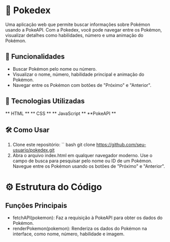 # 📖 Pokedex
Uma aplicação web que permite buscar informações sobre Pokémon usando a PokeAPI. Com a Pokedex, você pode navegar entre os Pokémon, visualizar detalhes como habilidades, número e uma animação do Pokémon.

## 🌟 Funcionalidades
- Buscar Pokémon pelo nome ou número.
- Visualizar o nome, número, habilidade principal e animação do Pokémon.
- Navegar entre os Pokémon com botões de "Próximo" e "Anterior".
## 🚀 Tecnologias Utilizadas
** HTML **
** CSS **
** JavaScript **
**PokeAPI **
## 🛠️ Como Usar
1. Clone este repositório:
`` bash
git clone https://github.com/seu-usuario/pokedex.git
2. Abra o arquivo index.html em qualquer navegador moderno.
Use o campo de busca para pesquisar pelo nome ou ID de um Pokémon.
Navegue entre os Pokémon usando os botões de "Próximo" e "Anterior".
# ⚙️ Estrutura do Código
## Funções Principais
- fetchAPI(pokemon): Faz a requisição à PokeAPI para obter os dados do Pokémon.
- renderPokemon(pokemon): Renderiza os dados do Pokémon na interface, como nome, número, habilidade e imagem.
